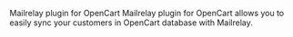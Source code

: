 Mailrelay plugin for OpenCart
Mailrelay plugin for OpenCart allows you to easily sync your customers in OpenCart database with Mailrelay.
